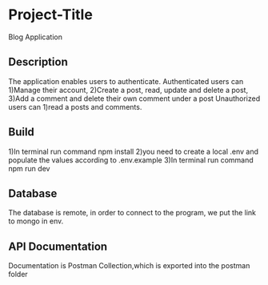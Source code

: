 # Project-Title 
Blog Application

## Description
The application enables users to authenticate.
Authenticated users can
1)Manage their account,
2)Create a post, read, update and delete a post,
3)Add a comment and delete their own comment under a post
Unauthorized users can
1)read a posts and comments.

## Build
1)In terminal run command  npm install
2)you need to create a local .env and populate the values ​​according to .env.example
3)In terminal run command npm run dev

## Database
The database is remote, in order to connect to the program, we put the link to mongo in env.


## API Documentation
Documentation is Postman Collection,which is exported into the postman folder


